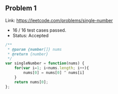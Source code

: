## Problem 1
Link: https://leetcode.com/problems/single-number
 * 16 / 16 test cases passed.
 * Status: Accepted

```javascript
/**
 * @param {number[]} nums
 * @return {number}
 */
var singleNumber = function(nums) {
    for(var i=1; i<nums.length; i++){
        nums[0] = nums[0] ^ nums[i]
    }
    return nums[0];
};

```
